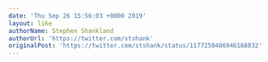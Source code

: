 ```yaml
---
date: 'Thu Sep 26 15:56:03 +0000 2019'
layout: like
authorName: Stephen Shankland
authorUrl: 'https://twitter.com/stshank'
originalPost: 'https://twitter.com/stshank/status/1177250486946168832'
---
```

